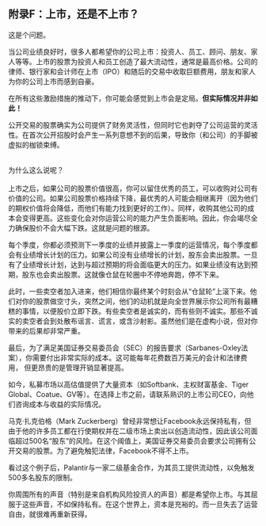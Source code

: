 ## 附录F：上市，还是不上市？

这是个问题。

当公司业绩良好时，很多人都希望你的公司上市：投资人、员工、顾问、朋友、家人等等。上市的股票为投资人和员工创造了最大流动性，通常是最高价格。公司的律师、银行家和会计师在上市（IPO）和随后的交易中收取巨额费用，朋友和家人为你的公司上市而感到自豪。

在所有这些激励措施的推动下，你可能会感觉到上市会是定局。**但实际情况并非如此！**

公开交易的股票确实为公司提供了财务灵活性，但同时它也剥夺了公司运营的灵活性。在首次公开招股时会产生一系列意想不到的后果，导致你（和公司）的手脚被虚拟的枷锁束缚。

<br>
为什么这么说呢？  
<br>
<br>
上市之后，如果公司的股票价值很高，你可以留住优秀的员工，可以收购对公司有价值的公司。如果公司股票价格持续下降，最优秀的人可能会相继离开（因为他们的期权价值将会降低，而他们有能力找到更好的工作）。同样，收购其他公司的成本会变得更高。这些变化会对你运营公司的能力产生负面影响。因此，你会竭尽全力确保股价不会大幅下跌。这就是问题的根源。

每个季度，你都必须预测下一季度的业绩并披露上一季度的运营情况，每个季度都会有业绩增长计划的压力。如果公司没有业绩增长的计划，股东会卖出股票。一旦有了业绩增长计划，达到与超过预期的将会面临更大的压力。如果业绩没有达到预期，股东也会卖出股票。这就像仓鼠在轮圈中不停地奔跑，停不下来。

此时，一些卖空者加入进来，他们相信你最终某个时刻会从“仓鼠轮”上滚下来。他们对你的股票做空寸头，突然之间，他们的动机就是向全世界展示你公司所有最糟糕的事情，以便股价立即下跌。有些卖空者是诚实的，而有些则不诚实。那些不诚实的卖空者会到处散布谣言、谎言，或含沙射影。虽然他们是在虚构小说，但对你带来的后果却非常严重。

最后，为了满足美国证券交易委员会（SEC）的报告要求（Sarbanes-Oxley法案），你需要付出非常实际的成本。这可能每年花费数百万美元的会计和法律费用， 但更昂贵的是管理开销显著提高。

如今，私募市场以高估值提供了大量资本（如Softbank、主权财富基金、Tiger Global、Coatue、GV等）。在选择上市之前，请联系熟识的上市公司CEO，向他们咨询成本与收益的实际情况。

马克·扎克伯格（Mark Zuckerberg）曾经非常想让Facebook永远保持私有，但由于他的许多员工都在行使期权并在二级市场上卖出以创造流动性，因此该公司面临超过500名“股东”的风险。在这个阈值上，美国证券交易委员会要求公司拥有公开交易的股票。为了避免触犯法律，Facebook不得不上市。

看过这个例子后，Palantir与一家二级基金合作，为其员工提供流动性，以免触发500多名股东的限制。

你周围所有的声音（特别是来自机构风险投资人的声音）都是希望你上市。与其屈服于这些声音，不如保持私有。在这个世界上，资本是充裕的。而一旦失去了运营自由，就很难再重新获得。
